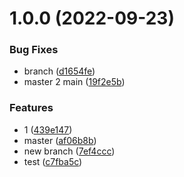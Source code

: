 # 1.0.0 (2022-09-23)


### Bug Fixes

* branch ([d1654fe](https://github.com/artiely/actions-test/commit/d1654fe4028718dd20cddbcc7256cf182083ca06))
* master 2 main ([19f2e5b](https://github.com/artiely/actions-test/commit/19f2e5bed50dc3486620b8ded79be6c1529f5591))


### Features

* 1 ([439e147](https://github.com/artiely/actions-test/commit/439e147b6c20d6ef9ff0846f3802cc78f4e29b5d))
* master ([af06b8b](https://github.com/artiely/actions-test/commit/af06b8b43c9cc2a2317f192907037fca4d5cc91a))
* new branch ([7ef4ccc](https://github.com/artiely/actions-test/commit/7ef4ccc85e23398cdc5768f67effacacf5ae367c))
* test ([c7fba5c](https://github.com/artiely/actions-test/commit/c7fba5cb5be81dc62a3db16dd1e87f891d223463))
